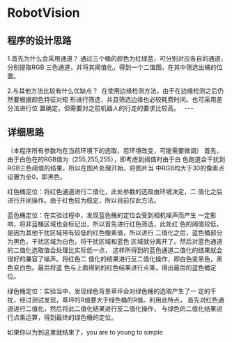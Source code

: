 # RobotVision

## 程序的设计思路
1.首先为什么会采用通道？
  通过三个桶的颜色为红绿蓝，可分别对应各自的通道，分别提取RGB
  三色通道，并将其阈值化，得到一个二值图，在其中筛选出桶的位置。
  
2.与其他方法比较有什么优缺点？ 
  在使用边缘检测方法，由于在边缘检测之后仍然要根据颜色特征对矩
  形进行筛选，并且筛选边缘也必较耗费时间。也可采用差分法进行位
  置确定，但需要对之前机器人的行走的要求比较高。
   ---
   
## 详细思路
（本程序所有参数均在当前环境下的选取，若环境改变，可能需要微调）
首先，由于白色在的RGB值为（255,255,255），即考虑到阈值时由于白
色跑道会干扰到RGB三色阈值的结果，所以在图片处理开始，将图片当
中RGB均大于30的像素点设置为全0，即黑色。

红色桶定位：将红色通道进行二值化，此处参数的选取由环境决定，二
值化之后进行开闭操作。由于红色较为稳定，所以目前仅此方法。

蓝色桶定位：在实验过程中，发现蓝色桶的定位会受到相机噪声而产生
一定影响，将非蓝桶区域也会标记出，所以首先进行红色筛选，此处红
色的阈值较低，是因为其他干扰区域带有较低的红色像素值，所以进行
二值化之后，蓝色桶部分为黑色，干扰区域为白色，将干扰区域和蓝色
区域就分离开了。然后对蓝色通道的二值化选取值会处理比实际低一点，
这样所得到的蓝色通道二值化的结果就会很好的兼容了噪声。将红色二
值化的结果进行反二值化操作，即白色变黑色，黑色变白色。最后将蓝
色与上面得到的红色结果进行点乘，得出最后的蓝色桶定位。

绿色桶定位：实验当中，发现绿色背景草坪会对绿色桶的选取产生了一
定的干扰，经过测试发现，草坪的R值要大于绿色桶的R值。利用此特点，
首先对红色通道进行二值化，然后将此二值化结果进行反二值化操作，
与绿色的二值化结果进行点乘运算，得到最终的绿色桶的定位。

如果你以为到这里就结束了，you are to young to simple
